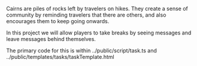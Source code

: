 Cairns are piles of rocks left by travelers on hikes. They create a sense of community by reminding travelers that there are others, and also encourages them to keep going onwards. 

In this project we will allow players to take breaks by seeing messages and leave messages behind themselves. 


The primary code for this is within ../public/script/task.ts and ../public/templates/tasks/taskTemplate.html